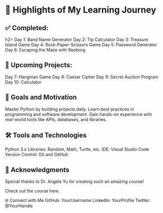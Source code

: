<h1>🌟 Highlights of My Learning Journey</h1>
<h2>✅ Completed:</h1>h2>
 Day 1: Band Name Generator
 Day 2: Tip Calculator
 Day 3: Treasure Island Game
 Day 4: Rock-Paper-Scissors Game
 Day 5: Password Generator
 Day 6: Escaping the Maze with Reeborg
<h2>🚀 Upcoming Projects:</h2>
 Day 7: Hangman Game
 Day 8: Caesar Cipher
 Day 9: Secret Auction Program
 Day 10: Calculator
<h2>🎯 Goals and Motivation</h2>
Master Python by building projects daily.
Learn best practices in programming and software development.
Gain hands-on experience with real-world tools like APIs, databases, and libraries.
<h2>🛠️ Tools and Technologies</h2>
Python 3.x
Libraries: Random, Math, Turtle, etc.
IDE: Visual Studio Code
Version Control: Git and GitHub
<h2>📢 Acknowledgments</h2>
Special thanks to Dr. Angela Yu for creating such an amazing course!

Check out the course here.

🌐 Connect with Me
GitHub: YourUsername
LinkedIn: YourProfile
Twitter: @YourHandle
